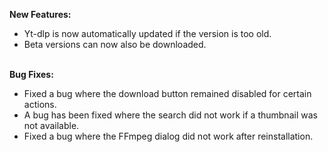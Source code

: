 <strong>New Features:</strong>

<ul>
    <li style="text-align: left;">Yt-dlp is now automatically updated if the version is too old.</li>
    <li style="text-align: left;">Beta versions can now also be downloaded.</li>
</ul>
<br>
<strong>Bug Fixes:</strong>
<ul>
    <li style="text-align: left;">Fixed a bug where the download button remained disabled for certain actions.</li>
    <li style="text-align: left;">A bug has been fixed where the search did not work if a thumbnail was not available.</li>
    <li style="text-align: left;">Fixed a bug where the FFmpeg dialog did not work after reinstallation.</li>
</ul>
